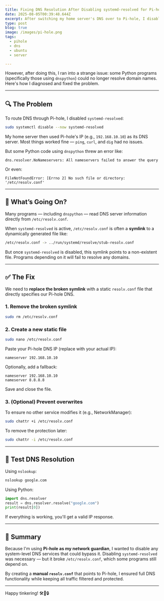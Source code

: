 ```yaml
---
title: Fixing DNS Resolution After Disabling systemd-resolved for Pi-hole
date: 2025-08-05T00:39:48.644Z
excerpt: After switching my home server's DNS over to Pi-hole, I disabled systemd-resolved to keep all traffic filtered. That’s when things broke — especially for Python apps using dnspython. Here’s how I fixed the DNS chaos by rewriting /etc/resolv.conf.
type: post
blog: true
image: /images/pi-hole.png
tags:
  - pihole
  - dns
  - ubuntu
  - server

---
```


However, after doing this, I ran into a strange issue: some Python programs (specifically those using `dnspython`) could no longer resolve domain names. Here's how I diagnosed and fixed the problem.

---

## 🔍 The Problem

To route DNS through Pi-hole, I disabled `systemd-resolved`:

```bash
sudo systemctl disable --now systemd-resolved
```

My home server then used Pi-hole's IP (e.g., `192.168.10.10`) as its DNS server. Most things worked fine — `ping`, `curl`, and `dig` had no issues.

But some Python code using `dnspython` threw an error like:

```
dns.resolver.NoNameservers: All nameservers failed to answer the query
```

Or even:

```
FileNotFoundError: [Errno 2] No such file or directory: '/etc/resolv.conf'
```

---

## 🧠 What’s Going On?

Many programs — including `dnspython` — read DNS server information directly from `/etc/resolv.conf`.

When `systemd-resolved` is active, `/etc/resolv.conf` is often a **symlink** to a dynamically generated file like:

```bash
/etc/resolv.conf -> ../run/systemd/resolve/stub-resolv.conf
```

But once `systemd-resolved` is disabled, this symlink points to a non-existent file. Programs depending on it will fail to resolve any domains.

---

## ✅ The Fix

We need to **replace the broken symlink** with a static `resolv.conf` file that directly specifies our Pi-hole DNS.

### 1. Remove the broken symlink

```bash
sudo rm /etc/resolv.conf
```

### 2. Create a new static file

```bash
sudo nano /etc/resolv.conf
```

Paste your Pi-hole DNS IP (replace with your actual IP):

```text
nameserver 192.168.10.10
```

Optionally, add a fallback:

```text
nameserver 192.168.10.10
nameserver 8.8.8.8
```

Save and close the file.

### 3. (Optional) Prevent overwrites

To ensure no other service modifies it (e.g., NetworkManager):

```bash
sudo chattr +i /etc/resolv.conf
```

To remove the protection later:

```bash
sudo chattr -i /etc/resolv.conf
```

---

## 🧪 Test DNS Resolution

Using `nslookup`:

```bash
nslookup google.com
```

Using Python:

```python
import dns.resolver
result = dns.resolver.resolve("google.com")
print(result[0])
```

If everything is working, you'll get a valid IP response.

---

## 🧵 Summary

Because I'm using **Pi-hole as my network guardian**, I wanted to disable any system-level DNS services that could bypass it. Disabling `systemd-resolved` was necessary — but it broke `/etc/resolv.conf`, which some programs still depend on.

By creating a **manual `resolv.conf`** that points to Pi-hole, I ensured full DNS functionality while keeping all traffic filtered and protected.

---

Happy tinkering! 🛠️🧠🔒
